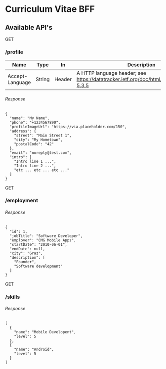# Curriculum Vitae BFF

## Available API's #####

GET

### /profile ###

| Name            | Type   | In     | Description                                                                              |
| --------------- | ------ | ------ | ---------------------------------------------------------------------------------------- |
| Accept-Language | String | Header | A HTTP language header; see https://datatracker.ietf.org/doc/html/rfc7231\#section-5.3.5 |

###### Response ######

    {
      "name": "My Name",
      "phone": "+1234567890",
      "profileImageUrl": "https://via.placeholder.com/150",
      "address": {
        "street": "Main Street 1",
        "city": "My Hometown",
        "postalCode": "42"
      },
      "email": "noreply@test.com",
      "intro": [
        "Intro line 1 ...",
        "Intro line 2 ...",
        "etc ... etc ... etc ..."
      ]
    }

GET

### /employment ###

###### Response ######

    {
      "id": 1,
      "jobTitle": "Software Developer",
      "employer": "CMG Mobile Apps",
      "startDate": "2010-06-01",
      "endDate": null,
      "city": "Graz",
      "description": [
        "Founder",
        "Software development"
      ]
    }

GET

### /skills ###

###### Response ######

    [
      {
        "name": "Mobile Developent",
        "level": 5
      },
      {
        "name": "Android",
        "level": 5
      }
    ]
